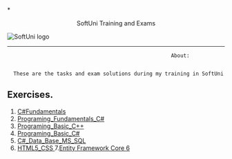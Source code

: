 *<p align="center"> SoftUni Training and Exams</p>
![SoftUni logo][logo] <a/>

[logo]: http://innovationstarterbox.bg/wp-content/uploads/2016/05/Softuni_logo_trasparent.png "Logo Title Text 2"

---

                                                         About:


      These are the tasks and exam solutions during my training in SoftUni

## Exercises.
1. <a href="https://github.com/vladimirpetukhov/Soft_Uni_Studies/tree/master/C%23Fundamentals"> C#Fundamentals </a> 
2. <a href="https://github.com/vladimirpetukhov/Soft_Uni_Studies/tree/master/Programing_Fundamentals_C%23"> Programing_Fundamentals_C# </a>
3. <a href="https://github.com/vladimirpetukhov/Soft_Uni_Studies/tree/master/Programing_Basic_C%2B%2B"> Programing_Basic_C++</a> 
4. <a href="https://github.com/vladimirpetukhov/Soft_Uni_Studies/tree/master/Programing_Basic_C%23"> Programing_Basic_C# </a> 
5. <a href="https://github.com/vladimirpetukhov/Soft_Uni_Studies/tree/master/C%23_Data_Base_MS_SQL"> C#_Data_Base_MS_SQL </a>
6. <a href="https://github.com/vladimirpetukhov/Soft_Uni_Studies/tree/master/HTML5_CSS"> HTML5_CSS </a>
7.<a href="https://github.com/vladimirpetukhov/Soft_Uni_Studies/tree/master/Databases%20Advanced%20-%20Entity%20Framework%20Core%206-June%202018">Entity Framework Core 6</a>
